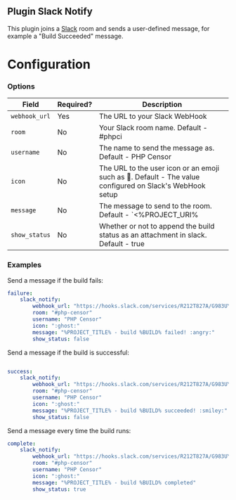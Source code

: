 Plugin Slack Notify
-------------------

This plugin joins a [Slack](https://www.slack.com/) room and sends a user-defined message, for example a "Build Succeeded" message.

Configuration
=============

### Options

| Field | Required? | Description |
|-------|-----------|-------------|
| `webhook_url` | Yes | The URL to your Slack WebHook |
| `room`      | No | Your Slack room name. Default - #phpci |
| `username`  | No | The name to send the message as. Default - PHP Censor |
| `icon`      | No | The URL to the user icon or an emoji such as :ghost:. Default - The value configured on Slack's WebHook setup |
| `message`   | No | The message to send to the room. Default - `<%PROJECT_URI%|%PROJECT_TITLE%> - <%BUILD_URI%|Build #%BUILD%> has finished for commit <%COMMIT_URI%|%SHORT_COMMIT% (%COMMIT_EMAIL%)> on branch <%BRANCH_URI%|%BRANCH%>` |
| `show_status` | No | Whether or not to append the build status as an attachment in slack. Default - true

### Examples

Send a message if the build fails:
```yaml
failure:
    slack_notify:
        webhook_url: "https://hooks.slack.com/services/R212T827A/G983UY31U/aIp0yuW9u0iTqwAMOEwTg"
        room: "#php-censor"
        username: "PHP Censor"
        icon: ":ghost:"
        message: "%PROJECT_TITLE% - build %BUILD% failed! :angry:"
        show_status: false
```

Send a message if the build is successful:
```yaml

success:
    slack_notify:
        webhook_url: "https://hooks.slack.com/services/R212T827A/G983UY31U/aIp0yuW9u0iTqwAMOEwTg"
        room: "#php-censor"
        username: "PHP Censor"
        icon: ":ghost:"
        message: "%PROJECT_TITLE% - build %BUILD% succeeded! :smiley:"
        show_status: false
```

Send a message every time the build runs:

```yaml
complete:
    slack_notify:
        webhook_url: "https://hooks.slack.com/services/R212T827A/G983UY31U/aIp0yuW9u0iTqwAMOEwTg"
        room: "#php-censor"
        username: "PHP Censor"
        icon: ":ghost:"
        message: "%PROJECT_TITLE% - build %BUILD% completed"
        show_status: true
```
